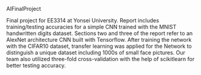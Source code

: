 AIFinalProject

Final project for EE3314 at Yonsei University. Report includes training/testing accuracies for a simple CNN trained with the MNIST handwritten digits dataset. Sections two and three of the report refer to an AlexNet architecture CNN built with Tensorflow. After training the network with the CIFAR10 dataset, transfer learning was applied for the Network to distinguish a unique dataset including 1000s of small face pictures. Our team also utilized three-fold cross-validation with the help of scikitlearn for better testing accuracy.
